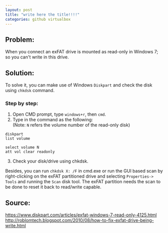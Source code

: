 ```yaml
---
layout: post
title: "write here the title!!!!"
categories: github virtualbox
---
```


## Problem: 

When you connect an exFAT drive is mounted as read-only in Windows 7; so you can't write in this drive.

## Solution:
To solve it, you can make use of Windows ```Diskpart``` and check the disk using ```chkdsk``` command.

### Step by step:

1. Open CMD prompt, type ```windows+r```, then ```cmd```.  
2. Type in the command as the following:  
(Note: ```N``` refers the volume number of the read-only disk)

```
diskpart
list volume

select volume N 
att vol clear readonly
```

3. Check your disk/drive using chkdsk.
 
Besides, you can run ```chkdsk X: /F``` in cmd.exe or run the GUI based scan by right-clicking on the exFAT partitioned drive and selecting ```Properties-> Tools``` and running the ```Scan``` disk tool. The exFAT partition needs the scan to be done to reset it back to read/write capable.



## Source:

 <https://www.diskpart.com/articles/exfat-windows-7-read-only-4125.html>  
<http://roblomtech.blogspot.com/2010/08/how-to-fix-exfat-drive-being-write.html>

